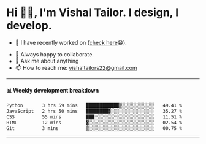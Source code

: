 # Hi 👋🏻, I'm Vishal Tailor. I design, I develop.

- 🔭 I have recently worked on ([check here](https://vishaltailor.com)😁).
<!-- - 🎦 Currently watching: JavaScript: The Hard Parts By Will Sentance. -->
- 👯 Always happy to collaborate.
- 💬 Ask me about anything
- 📫 How to reach me: <a href="mailto:vishaltailors22@gmail.com">vishaltailors22@gmail.com</a>

<hr /> 
<h4>📊 Weekly development breakdown</h4>
<!--START_SECTION:waka-->

```txt
Python       3 hrs 59 mins   ████████████▒░░░░░░░░░░░░   49.41 %
JavaScript   2 hrs 50 mins   ████████▓░░░░░░░░░░░░░░░░   35.27 %
CSS          55 mins         ███░░░░░░░░░░░░░░░░░░░░░░   11.51 %
HTML         12 mins         ▓░░░░░░░░░░░░░░░░░░░░░░░░   02.54 %
Git          3 mins          ▒░░░░░░░░░░░░░░░░░░░░░░░░   00.75 %
```

<!--END_SECTION:waka-->
<hr /> 

<!-- ![](./profile-3d-contrib/profile-green-animate.svg) -->
